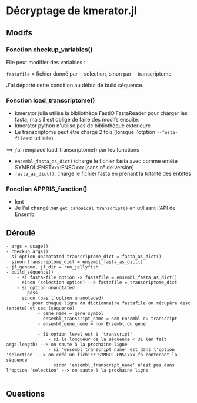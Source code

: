 # Décryptage de kmerator.jl


## Modifs

### Fonction checkup_variables()

Elle peut modifier des variables :

`fastafile` = fichier donné par --selection, sinon par --transcriptome 

J'ai déporté cette condition au début de build séquence.


### Fonction load_transcriptome()

* kmerator julia utilise la bibliothèqe FastIO.FastaReader pour charger les fasta, mais il est obligé de faire des modifs ensuite.
* kmerator python n'utilise pas de bibliothèque exterieure
* Le transcriptome peut être chargé 2 fois (lorsque l'otption `--fasta-file`est utilisée)

==> j'ai remplacé load_transcriptome() par les fonctions 
* `ensembl_fasta_as_dict()`charge le fichier fasta avec comme entête SYMBOL:ENSTxxx:ENSGxxx (sans n° de version)
* `fasta_as_dict()`. charge le fichier fasta en prenant la totalité des entêtes 



### Fonction APPRIS_function()

* lent
* Je l'ai changé par `get_canonical_transcript()` en utilisant l'API de Ensembl


## Déroulé



```
- args = usage()
- checkup_args()
- si option unanotated transcriptome_dict = fasta_as_dict()
  sinon transcriptome_dict = ensembl_fasta_as_dict()
- jf_genome, jf_dir = run_jellyfish
- build_séquence()
	- si fasta-file option -> fastafile = ensembl_fasta_as_dict()
	  sinon (selection option) --> fastafile = transcriptome_dict
	- si option unanotated
		pass
	  sinon (pas l'option unanotaded)
	  	- pour chaque ligne du dictionnaire fastafile on récupère desc (entete) et seq (séquence)
	  		- gene_name = gene symbol
	  		- ensembl_transcript_name = nom Ensembl du transcript
	  		- ensembl_gene_neme = nom Ensembl du gene
	  		
	  		- Si option level est à 'transcript'
	  			- si la longueur de la séquence < 31 (en fait args.length) --> on saute à la prochaine ligne
	  			- si 'ensembl_transcript_name' est dans l'option 'selection' --> on créé un fichier SYMBOL.ENSTxxx.fa contenant la séquence
	  		      sinon 'ensembl_transcript_name' n'est pas dans l'option 'selection' --> on saute à la prochaine ligne
	  			 
```

## Questions


